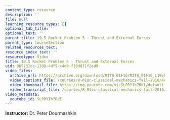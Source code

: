 ```yaml
---
content_type: resource
description: ''
file: null
learning_resource_types: []
optional_tab_title: ''
optional_text: ''
parent_title: 19.5 Rocket Problem 5 - Thrust and External Forces
parent_type: CourseSection
related_resources_text: ''
resource_index_text: ''
resourcetype: Video
title: 19.5 Rocket Problem 5 - Thrust and External Forces
uid: 869731cc-1338-4df9-c4d0-f39d871f2ed9
video_files:
  archive_url: https://archive.org/download/MIT8.01F16/MIT8_01F16_L19v05_360p.mp4
  video_captions_file: /courses/8-01sc-classical-mechanics-fall-2016/4c196542735b5099abbf3b937a460b36_SLPRYIb7RdI.vtt
  video_thumbnail_file: https://img.youtube.com/vi/SLPRYIb7RdI/default.jpg
  video_transcript_file: /courses/8-01sc-classical-mechanics-fall-2016/fafa714d6e4a7b454186b41b7db29b23_SLPRYIb7RdI.pdf
video_metadata:
  youtube_id: SLPRYIb7RdI
---
```


**Instructor:** Dr. Peter Dourmashkin